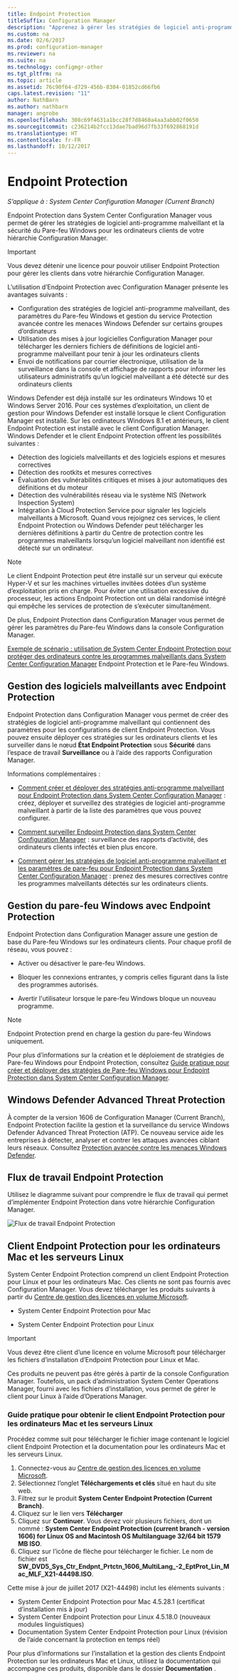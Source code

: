 ```yaml
---
title: Endpoint Protection
titleSuffix: Configuration Manager
description: "Apprenez à gérer les stratégies de logiciel anti-programme malveillant et la sécurité du Pare-feu Windows pour les ordinateurs clients de votre hiérarchie Configuration Manager."
ms.custom: na
ms.date: 02/6/2017
ms.prod: configuration-manager
ms.reviewer: na
ms.suite: na
ms.technology: configmgr-other
ms.tgt_pltfrm: na
ms.topic: article
ms.assetid: 76c90f64-d729-456b-8304-01852cd66fb6
caps.latest.revision: "11"
author: NathBarn
ms.author: nathbarn
manager: angrobe
ms.openlocfilehash: 308c69f4631a1bcc28f7d8460a4aa3abb02f0650
ms.sourcegitcommit: c236214b2fcc13dae7bad96d7fb33f692868191d
ms.translationtype: HT
ms.contentlocale: fr-FR
ms.lasthandoff: 10/12/2017
---
```

# <a name="endpoint-protection"></a>Endpoint Protection

*S’applique à : System Center Configuration Manager (Current Branch)*

Endpoint Protection dans System Center Configuration Manager vous permet de gérer les stratégies de logiciel anti-programme malveillant et la sécurité du Pare-feu Windows pour les ordinateurs clients de votre hiérarchie Configuration Manager.  

> [!IMPORTANT]  
>  Vous devez détenir une licence pour pouvoir utiliser Endpoint Protection pour gérer les clients dans votre hiérarchie Configuration Manager.  

 L’utilisation d’Endpoint Protection avec Configuration Manager présente les avantages suivants :  

-   Configuration des stratégies de logiciel anti-programme malveillant, des paramètres du Pare-feu Windows et gestion du service Protection avancée contre les menaces Windows Defender sur certains groupes d’ordinateurs  
-   Utilisation des mises à jour logicielles Configuration Manager pour télécharger les derniers fichiers de définitions de logiciel anti-programme malveillant pour tenir à jour les ordinateurs clients  
-   Envoi de notifications par courrier électronique, utilisation de la surveillance dans la console et affichage de rapports pour informer les utilisateurs administratifs qu’un logiciel malveillant a été détecté sur des ordinateurs clients  

Windows Defender est déjà installé sur les ordinateurs Windows 10 et Windows Server 2016. Pour ces systèmes d’exploitation, un client de gestion pour Windows Defender est installé lorsque le client Configuration Manager est installé. Sur les ordinateurs Windows 8.1 et antérieurs, le client Endpoint Protection est installé avec le client Configuration Manager. Windows Defender et le client Endpoint Protection offrent les possibilités suivantes :  

-   Détection des logiciels malveillants et des logiciels espions et mesures correctives  
-   Détection des rootkits et mesures correctives  
-   Évaluation des vulnérabilités critiques et mises à jour automatiques des définitions et du moteur  
-   Détection des vulnérabilités réseau via le système NIS (Network Inspection System)  
-   Intégration à Cloud Protection Service pour signaler les logiciels malveillants à Microsoft. Quand vous rejoignez ces services, le client Endpoint Protection ou Windows Defender peut télécharger les dernières définitions à partir du Centre de protection contre les programmes malveillants lorsqu’un logiciel malveillant non identifié est détecté sur un ordinateur.  

> [!NOTE]  
>  Le client Endpoint Protection peut être installé sur un serveur qui exécute Hyper-V et sur les machines virtuelles invitées dotées d’un système d’exploitation pris en charge. Pour éviter une utilisation excessive du processeur, les actions Endpoint Protection ont un délai randomisé intégré qui empêche les services de protection de s’exécuter simultanément.  

 De plus, Endpoint Protection dans Configuration Manager vous permet de gérer les paramètres du Pare-feu Windows dans la console Configuration Manager.  

 [Exemple de scénario : utilisation de System Center Endpoint Protection pour protéger des ordinateurs contre les programmes malveillants dans System Center Configuration Manager](scenarios-endpoint-protection.md) Endpoint Protection et le Pare-feu Windows.  


## <a name="managing-malware-with-endpoint-protection"></a>Gestion des logiciels malveillants avec Endpoint Protection  
 Endpoint Protection dans Configuration Manager vous permet de créer des stratégies de logiciel anti-programme malveillant qui contiennent des paramètres pour les configurations de client Endpoint Protection. Vous pouvez ensuite déployer ces stratégies sur les ordinateurs clients et les surveiller dans le nœud **État Endpoint Protection** sous **Sécurité** dans l’espace de travail **Surveillance** ou à l’aide des rapports Configuration Manager.  

 Informations complémentaires :  

-   [Comment créer et déployer des stratégies anti-programme malveillant pour Endpoint Protection dans System Center Configuration Manager](endpoint-antimalware-policies.md) : créez, déployer et surveillez des stratégies de logiciel anti-programme malveillant à partir de la liste des paramètres que vous pouvez configurer.  

-   [Comment surveiller Endpoint Protection dans System Center Configuration Manager](monitor-endpoint-protection.md) : surveillance des rapports d’activité, des ordinateurs clients infectés et bien plus encore.  

-   [Comment gérer les stratégies de logiciel anti-programme malveillant et les paramètres de pare-feu pour Endpoint Protection dans System Center Configuration Manager](endpoint-antimalware-firewall.md) : prenez des mesures correctives contre les programmes malveillants détectés sur les ordinateurs clients.  


## <a name="managing-windows-firewall-with-endpoint-protection"></a>Gestion du pare-feu Windows avec Endpoint Protection  
 Endpoint Protection dans Configuration Manager assure une gestion de base du Pare-feu Windows sur les ordinateurs clients. Pour chaque profil de réseau, vous pouvez :  

-   Activer ou désactiver le pare-feu Windows.  

-   Bloquer les connexions entrantes, y compris celles figurant dans la liste des programmes autorisés.  

-   Avertir l'utilisateur lorsque le pare-feu Windows bloque un nouveau programme.  

> [!NOTE]  
>  Endpoint Protection prend en charge la gestion du pare-feu Windows uniquement.  


 Pour plus d’informations sur la création et le déploiement de stratégies de Pare-feu Windows pour Endpoint Protection, consultez [Guide pratique pour créer et déployer des stratégies de Pare-feu Windows pour Endpoint Protection dans System Center Configuration Manager](create-windows-firewall-policies.md).  


## <a name="windows-defender-advanced-threat-protection"></a>Windows Defender Advanced Threat Protection

À compter de la version 1606 de Configuration Manager (Current Branch), Endpoint Protection facilite la gestion et la surveillance du service Windows Defender Advanced Threat Protection (ATP). Ce nouveau service aide les entreprises à détecter, analyser et contrer les attaques avancées ciblant leurs réseaux. Consultez [Protection avancée contre les menaces Windows Defender](windows-defender-advanced-threat-protection.md).

## <a name="endpoint-protection-workflow"></a>Flux de travail Endpoint Protection  
 Utilisez le diagramme suivant pour comprendre le flux de travail qui permet d’implémenter Endpoint Protection dans votre hiérarchie Configuration Manager.  

 ![Flux de travail Endpoint Protection](../media/Endpoint-Protection-Workflow.gif)  

## <a name="endpoint-protection-client-for-mac-computers-and-linux-servers"></a>Client Endpoint Protection pour les ordinateurs Mac et les serveurs Linux  
 System Center Endpoint Protection comprend un client Endpoint Protection pour Linux et pour les ordinateurs Mac. Ces clients ne sont pas fournis avec Configuration Manager. Vous devez télécharger les produits suivants à partir du [Centre de gestion des licences en volume Microsoft](https://www.microsoft.com/licensing/servicecenter/default.aspx).  

-   System Center Endpoint Protection pour Mac  

-   System Center Endpoint Protection pour Linux  


> [!IMPORTANT]  
>  Vous devez être client d’une licence en volume Microsoft pour télécharger les fichiers d’installation d’Endpoint Protection pour Linux et Mac.  

 Ces produits ne peuvent pas être gérés à partir de la console Configuration Manager. Toutefois, un pack d’administration System Center Operations Manager, fourni avec les fichiers d’installation, vous permet de gérer le client pour Linux à l’aide d’Operations Manager.  

### <a name="how-to-get-the-endpoint-protection-client-for-mac-computers-and-linux-servers"></a>Guide pratique pour obtenir le client Endpoint Protection pour les ordinateurs Mac et les serveurs Linux

Procédez comme suit pour télécharger le fichier image contenant le logiciel client Endpoint Protection et la documentation pour les ordinateurs Mac et les serveurs Linux.
1. Connectez-vous au [Centre de gestion des licences en volume Microsoft](https://www.microsoft.com/licensing/servicecenter/default.aspx).
2. Sélectionnez l’onglet **Téléchargements et clés** situé en haut du site web.
3. Filtrez sur le produit **System Center Endpoint Protection (Current Branch)**.
4. Cliquez sur le lien vers **Télécharger**
5. Cliquez sur **Continuer**. Vous devez voir plusieurs fichiers, dont un nommé : **System Center Endpoint Protection (current branch - version 1606) for Linux OS and Macintosh OS Multilanguage   32/64 bit   1579 MB ISO**.
6. Cliquez sur l’icône de flèche pour télécharger le fichier. Le nom de fichier est **SW_DVD5_Sys_Ctr_Endpnt_Prtctn_1606_MultiLang_-2_EptProt_Lin_Mac_MLF_X21-44498.ISO**.

Cette mise à jour de juillet 2017 (X21-44498) inclut les éléments suivants :

- System Center Endpoint Protection pour Mac 4.5.28.1 (certificat d’installation mis à jour)
- System Center Endpoint Protection pour Linux 4.5.18.0 (nouveaux modules linguistiques)
- Documentation System Center Endpoint Protection pour Linux (révision de l’aide concernant la protection en temps réel)

 Pour plus d’informations sur l’installation et la gestion des clients Endpoint Protection sur les ordinateurs Mac et Linux, utilisez la documentation qui accompagne ces produits, disponible dans le dossier **Documentation** .
